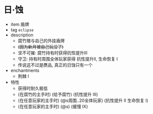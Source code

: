 # 日·蚀  
- item 盾牌  
- tag `eclipse`  
- description  
  - 腐竹赠与自己的外挂盾牌  
  - ~~(因为新月被自己玩没了)~~  
  - 坚不可摧: 腐竹持有时获得抗性提升III  
  - 守卫: 持有时周围全体玩家获得 抗性提升II, 生命恢复 I  
  - 传说这不过是赝品, 真正的日蚀只有一个  
- enchantments  
  - 荆棘 I  
- 特性  
  - 获得时耐久极低  
  - (在腐竹的主手时) (给予腐竹) (抗性提升 III)  
  - (在任意玩家的主手时) (@s周围..20全体玩家) (抗性提升 II 生命恢复 I)  
  - (在任意玩家的主手时) (@s) (缓慢 IX)  